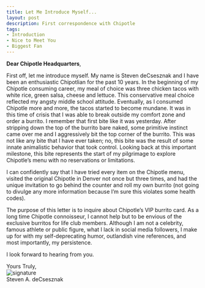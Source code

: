 ```yaml
---
title: Let Me Introduce Myself...
layout: post
description: First correspondence with Chipotle
tags:
- Introduction
- Nice to Meet You
- Biggest Fan
---
```


**Dear Chipotle Headquarters**, 

First off, let me introduce myself.   My name is Steven deCsesznak and I have been an enthusiastic Chipotlian for the past 10 years.   In the beginning of my Chipotle consuming career, my meal of choice was three chicken tacos with white rice, green salsa, cheese and lettuce.  This conservative meal choice reflected my angsty middle school attitude.  Eventually, as I consumed Chipotle more and more, the tacos started to become mundane.  It was in this time of crisis that I was able to break outside my comfort zone and order a burrito.  I remember that first bite like it was yesterday.  After stripping down the top of the burrito bare naked, some primitive instinct came over me and I aggressively bit the top corner of the burrito.  This was not like any bite that I have ever taken; no, this bite was the result of some innate animalistic behavior that took control.  Looking back at this important milestone, this bite represents the start of my pilgrimage to explore Chipotle’s menu with no reservations or limitations.  

I can confidently say that I have tried every item on the Chipotle menu, visited the original Chipotle in Denver not once but three times, and had the unique invitation to go behind the counter and roll my own burrito (not going to divulge any more information because I’m sure this violates some health codes).  

The purpose of this letter is to inquire about Chipotle’s VIP burrito card.  As a long time Chipotle connoisseur, I cannot help but to be envious of the exclusive burritos for life club members.  Although I am not a celebrity, famous athlete or public figure, what I lack in social media followers, I make up for with my self-deprecating humor, outlandish vine references, and most importantly, my persistence.  

I look forward to hearing from you.  

Yours Truly,<br>
![signature](https://fontmeme.com/permalink/200925/c101f6549bbb85c94b3d8b47e8b8e244.png)<br>
Steven A. deCsesznak